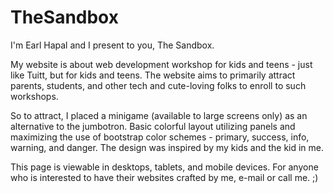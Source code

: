 # TheSandbox

I'm Earl Hapal and I present to you, The Sandbox.

My website is about web development workshop for kids and teens - just like Tuitt, but for kids and teens. The website aims to primarily attract parents, students, and other tech and cute-loving folks to enroll to such workshops. 

So to attract, I placed a minigame (available to large screens only) as an alternative to the jumbotron. Basic colorful layout utilizing panels and maximizing the use of bootstrap color schemes - primary, success, info, warning, and danger. The design was inspired by my kids and the kid in me.

This page is viewable in desktops, tablets, and mobile devices. For anyone who is interested to have their websites crafted by me, e-mail or call me. ;)
